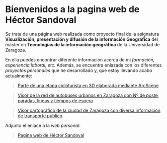 <h1>Bienvenidos a la pagina web de Héctor Sandoval</h1>

Se trata de una página web realizada como proyecto final de la asignatura **Visualización, presentación y difusión de la información Geográfica** del máster en **Tecnologías de la información geográfica** de la Universidad de Zaragoza.

En ella puedes encontrar diferente información acerca de mi *formación, experiencia laboral, etc.* Además, se encuentra enlazada con los diferentes *proyectos personales* que he desarrollado y, que estoy llevando acabo actualmente:

> [Parte de una etapa cicloturista en 3D elaborada mediante ArcScene](https://hectorsandovalcordon.github.io/video)

> [Visor de la red de autobuses urbanos en Zaragoza con Nº de poste, paradas, lineas y tiempos de espera](https://hectorsandovalcordon.github.io/transporte.html)

> [Visor cartográfico de la ciudad de Zaragoza con diversa información de transporte público](https://hectorsandovalcordon.github.io/catastro.html)


Adjunto el enlace a la *web personal*:

> [Pagina web de Héctor Sandoval](https://hectorsandovalcordon.github.io/)
